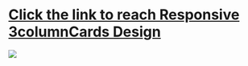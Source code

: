 # [Click the link to reach Responsive 3columnCards Design](https://musatirgithub.github.io/3columnCards/)
![](https://musatirgithub.github.io/3columnCards/3column.gif)
